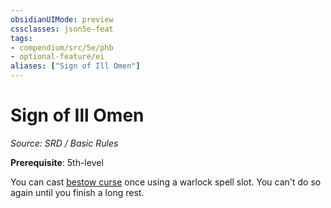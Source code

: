 ```yaml
---
obsidianUIMode: preview
cssclasses: json5e-feat
tags:
- compendium/src/5e/phb
- optional-feature/ei
aliases: ["Sign of Ill Omen"]
---
```

# Sign of Ill Omen
*Source: SRD / Basic Rules*  

**Prerequisite**: 5th-level

You can cast [bestow curse](bestow-curse.md) once using a warlock spell slot. You can't do so again until you finish a long rest.
